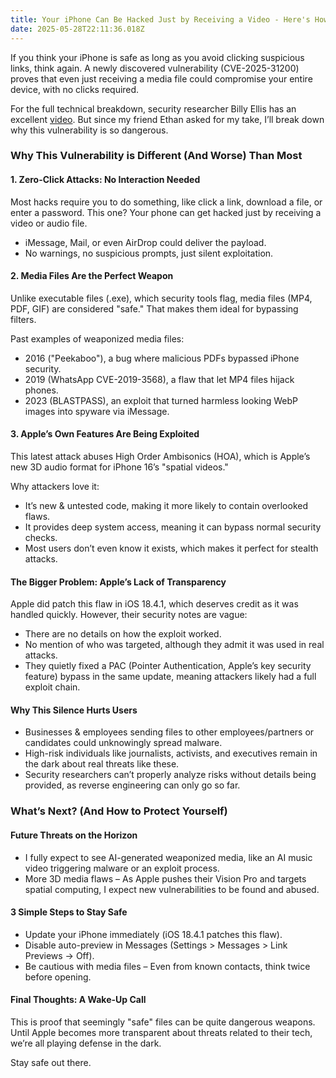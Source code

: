 ```yaml
---
title: Your iPhone Can Be Hacked Just by Receiving a Video - Here's How
date: 2025-05-28T22:11:36.018Z
---
```

If you think your iPhone is safe as long as you avoid clicking suspicious links, think again. A newly discovered vulnerability (CVE-2025-31200) proves that even just receiving a media file could compromise your entire device, with no clicks required.

For the full technical breakdown, security researcher Billy Ellis has an excellent [video](https://www.youtube.com/watch?v=nTO3TRBW00E). But since my friend Ethan asked for my take, I’ll break down why this vulnerability is so dangerous.

### Why This Vulnerability is Different (And Worse) Than Most

#### 1. Zero-Click Attacks: No Interaction Needed

Most hacks require you to do something, like click a link, download a file, or enter a password. This one? Your phone can get hacked just by receiving a video or audio file.

* iMessage, Mail, or even AirDrop could deliver the payload.
* No warnings, no suspicious prompts, just silent exploitation.

#### 2. Media Files Are the Perfect Weapon

Unlike executable files (.exe), which security tools flag, media files (MP4, PDF, GIF) are considered "safe." That makes them ideal for bypassing filters.

Past examples of weaponized media files:

* 2016 ("Peekaboo"), a bug where malicious PDFs bypassed iPhone security.
* 2019 (WhatsApp CVE-2019-3568), a flaw that let MP4 files hijack phones.
* 2023 (BLASTPASS), an exploit that turned harmless looking WebP images into spyware via iMessage.

#### 3. Apple’s Own Features Are Being Exploited

This latest attack abuses High Order Ambisonics (HOA), which is Apple’s new 3D audio format for iPhone 16’s "spatial videos."

Why attackers love it:

* It’s new & untested code, making it more likely to contain overlooked flaws.
* It provides deep system access, meaning it can bypass normal security checks.
* Most users don’t even know it exists, which makes it perfect for stealth attacks.

#### The Bigger Problem: Apple’s Lack of Transparency

Apple did patch this flaw in iOS 18.4.1, which deserves credit as it was handled quickly. However, their security notes are vague:

* There are no details on how the exploit worked.
* No mention of who was targeted, although they admit it was used in real attacks.
* They quietly fixed a PAC (Pointer Authentication, Apple’s key security feature) bypass in the same update, meaning attackers likely had a full exploit chain.

#### Why This Silence Hurts Users

* Businesses & employees sending files to other employees/partners or candidates could unknowingly spread malware.
* High-risk individuals like journalists, activists, and executives remain in the dark about real threats like these.
* Security researchers can’t properly analyze risks without details being provided, as reverse engineering can only go so far.

### What’s Next? (And How to Protect Yourself)

#### Future Threats on the Horizon

* I fully expect to see AI-generated weaponized media, like an AI music video triggering malware or an exploit process.
* More 3D media flaws – As Apple pushes their Vision Pro and targets spatial computing, I expect new vulnerabilities to be found and abused.

#### 3 Simple Steps to Stay Safe

* Update your iPhone immediately (iOS 18.4.1 patches this flaw).
* Disable auto-preview in Messages (Settings > Messages > Link Previews → Off).
* Be cautious with media files – Even from known contacts, think twice before opening.

#### Final Thoughts: A Wake-Up Call

This is proof that seemingly "safe" files can be quite dangerous weapons. Until Apple becomes more transparent about threats related to their tech, we’re all playing defense in the dark.

Stay safe out there.